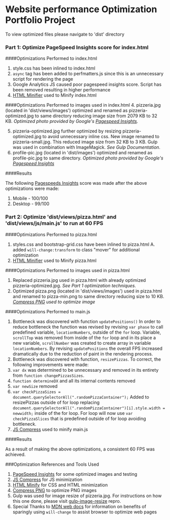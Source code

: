 # Website performance Optimization Portfolio Project

To view optimized files please navigate to 'dist' directory

### Part 1: Optimize PageSpeed Insights score for index.html

####Optimizations Performed to index.html

1. style.css has been inlined to index.html
2. `async` tag has been added to perfmatters.js since this is an unnecessary script for rendering the page
3. Google Analytics JS caused poor pagespeed insights score. Script has been removed resulting in higher performance
4. [HTML Minifier](https://kangax.github.io/html-minifier/) used to Minify index.html

####Optimizations Performed to images used in index.html
4. pizzeria.jpg (located in 'dist/views/images') optimized and renamed as pizzeria-optimized.jpg to same directory reducing image size from 2079 KB to 32 KB. *Optimized photo provided by Google's [Pagespeed Insights](https://developers.google.com/speed/pagespeed/insights/).*

5. pizzeria-optimized.jpg further optimized by resizing pizzeria-optimized.jpg to avoid unnecessary inline css. New image renamed to pizzeria-small.jpg. This reduced image size from 32 KB to 3 KB. Gulp was used in combination with ImageMagick. *See Gulp Documentation.*
5. profile-pic.jpg (located in 'dist/images') optimized and renamed as profile-pic.jpg to same directory. *Optimized photo provided by Google's [Pagespeed Insights](https://developers.google.com/speed/pagespeed/insights/)*

####Results

The following [Pagespeeds Insights](https://developers.google.com/speed/pagespeed/insights/) score was made after the above optimizations were made:

1. Mobile - 100/100
2. Desktop - 99/100

### Part 2: Optimize 'dist/views/pizza.html' and 'dist/views/js/main.js' to run at 60 FPS

####Optimizations Performed to pizza.html
1. styles.css and bootstrap-grid.css have been inlined to pizza.html
A. added `will-change:transform` to class "mover" for additional optimization
2. [HTML Minifier](https://kangax.github.io/html-minifier/) used to Minify pizza.html

####Optimizations Performed to images used in pizza.html
1. Replaced pizzeria.jpg used in pizza.html with already optimized pizzeria-optimized.jpg. *See Part 1 optimization techniques.*
2. Optimized pizza.png (located in 'dist/views/images') used in pizza.html and renamed to pizza-min.png to same directory reducing size to 10 KB. *[Compress PNG](http://compresspng.com/) used to optimize image*

####Optimizations Performed to main.js

1. Bottleneck was discovered with function `updatePositions()` In order to reduce bottleneck the function was revised by revising `var phase` to call predefined variable, `locationNumbers`, outside of the `for` loop. Variable, `scrollTop` was removed from inside of the `for` loop and in its place a new variable, `scrollNumber` was created to create array in variable `locationNumbers`. By revising `updatePositions` the overall FPS increased dramatically due to the reduction of paint in the rendering process.
2. Bottleneck was discovered with function, `resizePizzas`. To correct, the following improvements were made:
 1. `var dx` was determined to be unnecessary and removed in its entirety from `function changePizzasSizes`.
 2. `function determineDX` and all its internal contents removed
 3. `var newSize` removed
 4. `var checkPizzaSizes = document.querySelectorAll(".randomPizzaContainer");` Added to resizePizzas outside of for loop replacing `document.querySelectorAll(".randomPizzaContainer")[i].style.width = newwidth;` inside of the for loop. For loop will now use `var checkPizzaSlices` that is predefined outside of for loop avoiding bottleneck.
3. [JS Compress](https://jscompress.com/) used to minify main.js

####Results

As a result of making the above optimizations, a consistent 60 FPS was achieved.

###Optimization References and Tools Used

1. [PageSpeed Insights](https://developers.google.com/speed/pagespeed/insights/?hl=en-US&utm_source=PSI&utm_medium=incoming-link&utm_campaign=PSI) for some optimized images and testing
2. [JS Compress](https://jscompress.com/) for JS minimization
3. [HTML Minify](https://kangax.github.io/html-minifier/) for CSS and HTML minimization
4. [Compress PNG](http://compresspng.com/) to optimize PNG images
5. Gulp was used for image resize of pizzeria.jpg. For instructions on how this one done, please visit [gulp-image-resize](https://www.npmjs.com/package/gulp-image-resize) repro.
6. Special Thanks to [MDN web docs](https://developer.mozilla.org/en-US/) for information on benefits of sparingly using `will-change` to assist browser to optimize web pages
